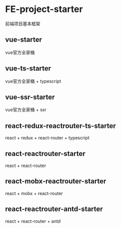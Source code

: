 # FE-project-starter

前端项目基本框架

## vue-starter

vue官方全家桶

## vue-ts-starter

vue官方全家桶 + typescript

## vue-ssr-starter

vue官方全家桶 + ssr

## react-redux-reactrouter-ts-starter

react + redux + react-router + typescript

## react-reactrouter-starter

react + react-router

## react-mobx-reactrouter-starter

react + mobx + react-router

## react-reactrouter-antd-starter

react + react-router + antd


